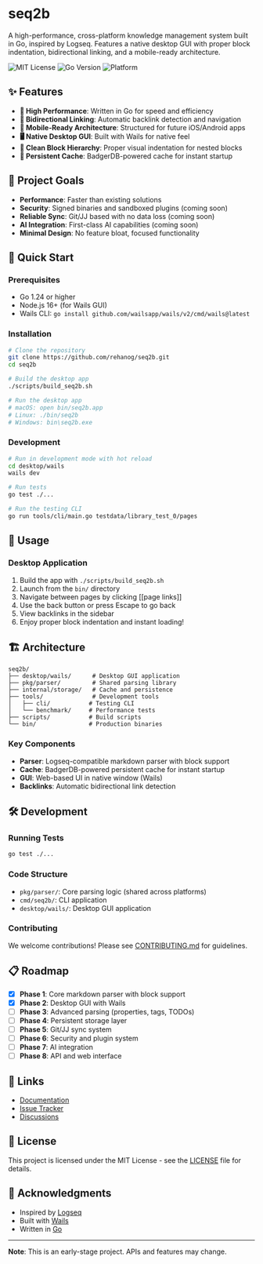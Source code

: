 # seq2b

A high-performance, cross-platform knowledge management system built in Go, inspired by Logseq. Features a native desktop GUI with proper block indentation, bidirectional linking, and a mobile-ready architecture.

![MIT License](https://img.shields.io/badge/license-MIT-blue.svg)
![Go Version](https://img.shields.io/badge/go-1.24%2B-blue.svg)
![Platform](https://img.shields.io/badge/platform-macOS%20|%20Linux%20|%20Windows-lightgrey.svg)

## ✨ Features

- **🚀 High Performance**: Written in Go for speed and efficiency
- **🔗 Bidirectional Linking**: Automatic backlink detection and navigation
- **📱 Mobile-Ready Architecture**: Structured for future iOS/Android apps
- **🖥️ Native Desktop GUI**: Built with Wails for native feel
- **🎯 Clean Block Hierarchy**: Proper visual indentation for nested blocks
- **💾 Persistent Cache**: BadgerDB-powered cache for instant startup

## 🎯 Project Goals

- **Performance**: Faster than existing solutions
- **Security**: Signed binaries and sandboxed plugins (coming soon)
- **Reliable Sync**: Git/JJ based with no data loss (coming soon)
- **AI Integration**: First-class AI capabilities (coming soon)
- **Minimal Design**: No feature bloat, focused functionality

## 🚀 Quick Start

### Prerequisites

- Go 1.24 or higher
- Node.js 16+ (for Wails GUI)
- Wails CLI: `go install github.com/wailsapp/wails/v2/cmd/wails@latest`

### Installation

```bash
# Clone the repository
git clone https://github.com/rehanog/seq2b.git
cd seq2b

# Build the desktop app
./scripts/build_seq2b.sh

# Run the desktop app
# macOS: open bin/seq2b.app
# Linux: ./bin/seq2b
# Windows: bin\seq2b.exe
```

### Development

```bash
# Run in development mode with hot reload
cd desktop/wails
wails dev

# Run tests
go test ./...

# Run the testing CLI
go run tools/cli/main.go testdata/library_test_0/pages
```

## 📖 Usage

### Desktop Application

1. Build the app with `./scripts/build_seq2b.sh`
2. Launch from the `bin/` directory
3. Navigate between pages by clicking [[page links]]
4. Use the back button or press Escape to go back
5. View backlinks in the sidebar
6. Enjoy proper block indentation and instant loading!

## 🏗️ Architecture

```
seq2b/
├── desktop/wails/      # Desktop GUI application
├── pkg/parser/         # Shared parsing library
├── internal/storage/   # Cache and persistence
├── tools/              # Development tools
│   ├── cli/           # Testing CLI
│   └── benchmark/     # Performance tests
├── scripts/           # Build scripts
└── bin/               # Production binaries
```

### Key Components

- **Parser**: Logseq-compatible markdown parser with block support
- **Cache**: BadgerDB-powered persistent cache for instant startup
- **GUI**: Web-based UI in native window (Wails)
- **Backlinks**: Automatic bidirectional link detection

## 🛠️ Development

### Running Tests

```bash
go test ./...
```

### Code Structure

- `pkg/parser/`: Core parsing logic (shared across platforms)
- `cmd/seq2b/`: CLI application
- `desktop/wails/`: Desktop GUI application

### Contributing

We welcome contributions! Please see [CONTRIBUTING.md](CONTRIBUTING.md) for guidelines.

## 📋 Roadmap

- [x] **Phase 1**: Core markdown parser with block support
- [x] **Phase 2**: Desktop GUI with Wails
- [ ] **Phase 3**: Advanced parsing (properties, tags, TODOs)
- [ ] **Phase 4**: Persistent storage layer
- [ ] **Phase 5**: Git/JJ sync system
- [ ] **Phase 6**: Security and plugin system
- [ ] **Phase 7**: AI integration
- [ ] **Phase 8**: API and web interface

## 🔗 Links

- [Documentation](https://github.com/rehanog/seq2b/wiki)
- [Issue Tracker](https://github.com/rehanog/seq2b/issues)
- [Discussions](https://github.com/rehanog/seq2b/discussions)

## 📝 License

This project is licensed under the MIT License - see the [LICENSE](LICENSE) file for details.

## 🙏 Acknowledgments

- Inspired by [Logseq](https://logseq.com/)
- Built with [Wails](https://wails.io/)
- Written in [Go](https://golang.org/)

---

**Note**: This is an early-stage project. APIs and features may change.